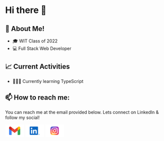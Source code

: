 # Hi there 👋


## :book: About Me!
- 🎓 WIT Class of 2022
- 💻 Full Stack Web Developer 


## 📈 Current Activities 
- 🧑🏻‍💻 Currently learning TypeScript


## 📫 How to reach me:
You can reach me at the email provided below. Lets connect on LinkedIn & follow my social!

[<img src="https://raw.githubusercontent.com/BryanBH/BryanBH/main/socials/Gmail-Logo.wine.svg" height="40em" align="center" alt="Email Bryan Benjumea" title="Email Bryan Benjumea"/>](mailto:bryanbenjumea@gmail.com)
[<img src="https://raw.githubusercontent.com/BryanBH/BryanBH/main/socials/LinkedIn-Icon-Logo.wine.svg" height="40em" align="center" alt="Follow BryanBH on LinkedIn" title="Follow Bryan on LinkedIn"/>](https://www.linkedin.com/in/bryan-benjumea/)
[<img src="https://raw.githubusercontent.com/BryanBH/BryanBH/main/socials/Instagram-Logo.wine.svg" height="40em" align="center" alt="Follow BryanBH on Instagram" title="Follow Bryan on Instagram"/>](https://www.instagram.com/bryan_benjumea/)
<!--
**BryanBH/BryanBH** is a ✨ _special_ ✨ repository because its `README.md` (this file) appears on your GitHub profile.

Here are some ideas to get you started:

- 🔭 I’m currently working on ...
- 🌱 I’m currently learning ...
- 👯 I’m looking to collaborate on ...
- 🤔 I’m looking for help with ...
- 💬 Ask me about ...
- 📫 How to reach me: ...
- 😄 Pronouns: ...
- ⚡ Fun fact: ...
-->
